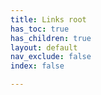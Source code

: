 ```yaml
---
title: Links root
has_toc: true
has_children: true
layout: default
nav_exclude: false
index: false

---
```

